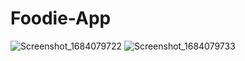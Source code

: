 ﻿# Foodie-App
![Screenshot_1684079722](https://github.com/Sumitsahani/Foodie-App/assets/88789677/9aed0bd6-a75e-4ca4-bea5-0757e74caf41)
![Screenshot_1684079733](https://github.com/Sumitsahani/Foodie-App/assets/88789677/5d8d29b0-95ca-48d5-8779-de3cf1f7986f)
